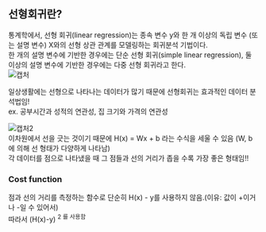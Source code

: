 선형회귀란?
---------------------
통계학에서, 선형 회귀(linear regression)는 종속 변수 y와 한 개 이상의 독립 변수 (또는 설명 변수) X와의 선형 상관 관계를 모델링하는 회귀분석 기법이다.         
한 개의 설명 변수에 기반한 경우에는 단순 선형 회귀(simple linear regression), 둘 이상의 설명 변수에 기반한 경우에는 다중 선형 회귀라고 한다.              
![캡처](https://user-images.githubusercontent.com/81175672/147562801-22bc2ecf-1267-485c-99ab-920c12fd31af.JPG)                    

일상생활에는 선형으로 나타나는 데이터가 많기 때문에 선형회귀는 효과적인 데이터 분석법임!            
ex. 공부시간과 성적의 연관성, 집 크기와 가격의 연관성                   

![캡처2](https://user-images.githubusercontent.com/81175672/147563204-30f7b104-82d4-450e-96da-fabe62fa08b2.JPG)            
이차원에서 선을 긋는 것이기 때문에 H(x) = Wx + b 라는 수식을 세울 수 있음 (W, b에 의해 선 형태가 다양하게 나타남)                       
각 데이터를 점으로 나타냈을 때 그 점들과 선의 거리가 좁을 수록 가장 좋은 형태임!!           

### Cost function
점과 선의 거리를 측정하는 함수로 단순히 H(x) - y를 사용하지 않음.(이유: 값이 +이거나 -일 수 있어서)              
따라서 (H(x)-y) <sup> 2 를 사용함
